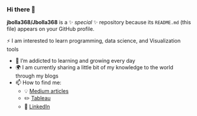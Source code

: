 ### Hi there 👋

**jbolla368/Jbolla368** is a ✨ _special_ ✨ repository because its `README.md` (this file) appears on your GitHub profile.

:zap: I am interested to learn programming, data science, and Visualization tools
- 🌱 I’m addicted to learning and growing every day
- :earth_africa: I am currently sharing a little bit of my knowledge to the world through my blogs
- 📫 How to find me: 
  - :bulb: [Medium articles](https://medium.com/jbolla368)
  - :pencil2: [Tableau](https://public.tableau.com/profile/bolla.jagadish#!/)
  - :office: [LinkedIn](https://www.linkedin.com/in/jagadish-bolla/)
